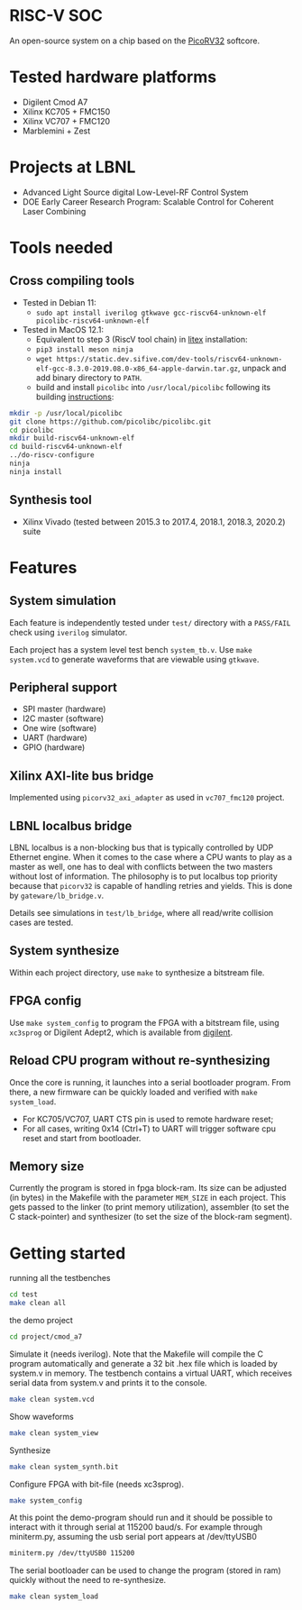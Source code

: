 # RISC-V SOC

An open-source system on a chip based on the [PicoRV32](https://github.com/YosysHQ/picorv32) softcore.

# Tested hardware platforms

* Digilent Cmod A7
* Xilinx KC705 + FMC150
* Xilinx VC707 + FMC120
* Marblemini + Zest

# Projects at LBNL

* Advanced Light Source digital Low-Level-RF Control System
* DOE Early Career Research Program: Scalable Control for Coherent Laser Combining

# Tools needed

## Cross compiling tools
* Tested in Debian 11:
   * `sudo apt install iverilog gtkwave gcc-riscv64-unknown-elf picolibc-riscv64-unknown-elf`
* Tested in MacOS 12.1:
   * Equivalent to step 3 (RiscV tool chain) in [litex](https://github.com/enjoy-digital/litex) installation:
   * `pip3 install meson ninja`
   * `wget https://static.dev.sifive.com/dev-tools/riscv64-unknown-elf-gcc-8.3.0-2019.08.0-x86_64-apple-darwin.tar.gz`, unpack and add binary directory to `PATH`.
   * build and install `picolibc` into `/usr/local/picolibc` following its building [instructions](https://github.com/picolibc/picolibc/blob/main/doc/build.md):
```bash
mkdir -p /usr/local/picolibc
git clone https://github.com/picolibc/picolibc.git
cd picolibc
mkdir build-riscv64-unknown-elf
cd build-riscv64-unknown-elf
../do-riscv-configure
ninja
ninja install
```

## Synthesis tool
* Xilinx Vivado (tested between 2015.3 to 2017.4, 2018.1, 2018.3, 2020.2) suite

# Features

## System simulation

Each feature is independently tested under `test/` directory with a `PASS/FAIL` check using `iverilog` simulator.

Each project has a system level test bench `system_tb.v`. Use `make system.vcd` to generate waveforms that are viewable using `gtkwave`.

## Peripheral support

* SPI master (hardware)
* I2C master (software)
* One wire   (software)
* UART       (hardware)
* GPIO       (hardware)

## Xilinx AXI-lite bus bridge

Implemented using `picorv32_axi_adapter` as used in `vc707_fmc120` project.

## LBNL localbus bridge

LBNL localbus is a non-blocking bus that is typically controlled by UDP
Ethernet engine. When it comes to the case where a CPU wants to play as a
master as well, one has to deal with conflicts between the two masters
without lost of information.  The philosophy is to put localbus top priority
because that `picorv32` is capable of handling retries and yields.  This is
done by `gateware/lb_bridge.v`.

Details see simulations in `test/lb_bridge`, where all read/write
collision cases are tested.

## System synthesize

Within each project directory, use `make` to synthesize a bitstream file.

## FPGA config

Use `make system_config` to program the FPGA with a bitstream file, using `xc3sprog` or
Digilent Adept2, which is available from
[digilent](https://reference.digilentinc.com/reference/software/adept/start?redirect=1#software_downloads).

## Reload CPU program without re-synthesizing

Once the core is running, it launches into a serial bootloader program. From there, a new firmware can be quickly loaded and verified with `make system_load`.

* For KC705/VC707, UART CTS pin is used to remote hardware reset;
* For all cases, writing 0x14 (Ctrl+T) to UART will trigger software cpu reset and start from
  bootloader.

## Memory size

Currently the program is stored in fpga block-ram.
Its size can be adjusted (in bytes) in the Makefile with the parameter `MEM_SIZE` in each project.
This gets passed to the linker (to print memory utilization), assembler (to set the C stack-pointer) and synthesizer (to set the size of the block-ram segment).

# Getting started

running all the testbenches

```bash
cd test
make clean all
```

the demo project

```bash
cd project/cmod_a7
```

Simulate it (needs iverilog). Note that the Makefile will compile the C program automatically and generate a 32 bit .hex file which is loaded by system.v in memory. The testbench contains a virtual UART, which receives serial data from system.v and prints it to the console.

```bash
make clean system.vcd
```

Show waveforms

```bash
make clean system_view
```

Synthesize

```bash
make clean system_synth.bit
```

Configure FPGA with bit-file (needs xc3sprog).

```bash
make system_config
```

At this point the demo-program should run and it should be possible to interact with it through serial at 115200 baud/s. For example through miniterm.py, assuming the usb serial port appears at /dev/ttyUSB0

```bash
miniterm.py /dev/ttyUSB0 115200
```

The serial bootloader can be used to change the program (stored in ram) quickly without the need to re-synthesize.

```bash
make clean system_load
```
